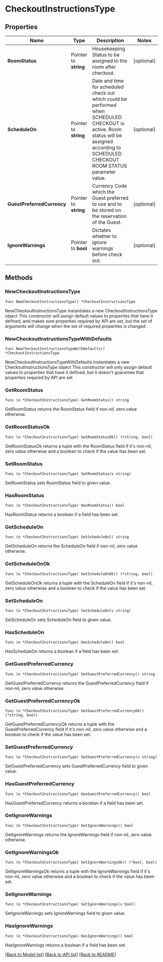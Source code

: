 # CheckoutInstructionsType

## Properties

Name | Type | Description | Notes
------------ | ------------- | ------------- | -------------
**RoomStatus** | Pointer to **string** | Housekeeping Status to be assigned to the room after checkout. | [optional] 
**ScheduleOn** | Pointer to **string** | Date and time for scheduled check out which could be performed when SCHEDULED CHECKOUT is active. Room status will be assigned according to SCHEDULED CHECKOUT ROOM STATUS parameter value. | [optional] 
**GuestPreferredCurrency** | Pointer to **string** | Currency Code which the Guest preferred to use and to be stored on the reservation of the Guest. | [optional] 
**IgnoreWarnings** | Pointer to **bool** | Dictates whether to ignore warnings before check out. | [optional] 

## Methods

### NewCheckoutInstructionsType

`func NewCheckoutInstructionsType() *CheckoutInstructionsType`

NewCheckoutInstructionsType instantiates a new CheckoutInstructionsType object
This constructor will assign default values to properties that have it defined,
and makes sure properties required by API are set, but the set of arguments
will change when the set of required properties is changed

### NewCheckoutInstructionsTypeWithDefaults

`func NewCheckoutInstructionsTypeWithDefaults() *CheckoutInstructionsType`

NewCheckoutInstructionsTypeWithDefaults instantiates a new CheckoutInstructionsType object
This constructor will only assign default values to properties that have it defined,
but it doesn't guarantee that properties required by API are set

### GetRoomStatus

`func (o *CheckoutInstructionsType) GetRoomStatus() string`

GetRoomStatus returns the RoomStatus field if non-nil, zero value otherwise.

### GetRoomStatusOk

`func (o *CheckoutInstructionsType) GetRoomStatusOk() (*string, bool)`

GetRoomStatusOk returns a tuple with the RoomStatus field if it's non-nil, zero value otherwise
and a boolean to check if the value has been set.

### SetRoomStatus

`func (o *CheckoutInstructionsType) SetRoomStatus(v string)`

SetRoomStatus sets RoomStatus field to given value.

### HasRoomStatus

`func (o *CheckoutInstructionsType) HasRoomStatus() bool`

HasRoomStatus returns a boolean if a field has been set.

### GetScheduleOn

`func (o *CheckoutInstructionsType) GetScheduleOn() string`

GetScheduleOn returns the ScheduleOn field if non-nil, zero value otherwise.

### GetScheduleOnOk

`func (o *CheckoutInstructionsType) GetScheduleOnOk() (*string, bool)`

GetScheduleOnOk returns a tuple with the ScheduleOn field if it's non-nil, zero value otherwise
and a boolean to check if the value has been set.

### SetScheduleOn

`func (o *CheckoutInstructionsType) SetScheduleOn(v string)`

SetScheduleOn sets ScheduleOn field to given value.

### HasScheduleOn

`func (o *CheckoutInstructionsType) HasScheduleOn() bool`

HasScheduleOn returns a boolean if a field has been set.

### GetGuestPreferredCurrency

`func (o *CheckoutInstructionsType) GetGuestPreferredCurrency() string`

GetGuestPreferredCurrency returns the GuestPreferredCurrency field if non-nil, zero value otherwise.

### GetGuestPreferredCurrencyOk

`func (o *CheckoutInstructionsType) GetGuestPreferredCurrencyOk() (*string, bool)`

GetGuestPreferredCurrencyOk returns a tuple with the GuestPreferredCurrency field if it's non-nil, zero value otherwise
and a boolean to check if the value has been set.

### SetGuestPreferredCurrency

`func (o *CheckoutInstructionsType) SetGuestPreferredCurrency(v string)`

SetGuestPreferredCurrency sets GuestPreferredCurrency field to given value.

### HasGuestPreferredCurrency

`func (o *CheckoutInstructionsType) HasGuestPreferredCurrency() bool`

HasGuestPreferredCurrency returns a boolean if a field has been set.

### GetIgnoreWarnings

`func (o *CheckoutInstructionsType) GetIgnoreWarnings() bool`

GetIgnoreWarnings returns the IgnoreWarnings field if non-nil, zero value otherwise.

### GetIgnoreWarningsOk

`func (o *CheckoutInstructionsType) GetIgnoreWarningsOk() (*bool, bool)`

GetIgnoreWarningsOk returns a tuple with the IgnoreWarnings field if it's non-nil, zero value otherwise
and a boolean to check if the value has been set.

### SetIgnoreWarnings

`func (o *CheckoutInstructionsType) SetIgnoreWarnings(v bool)`

SetIgnoreWarnings sets IgnoreWarnings field to given value.

### HasIgnoreWarnings

`func (o *CheckoutInstructionsType) HasIgnoreWarnings() bool`

HasIgnoreWarnings returns a boolean if a field has been set.


[[Back to Model list]](../README.md#documentation-for-models) [[Back to API list]](../README.md#documentation-for-api-endpoints) [[Back to README]](../README.md)


